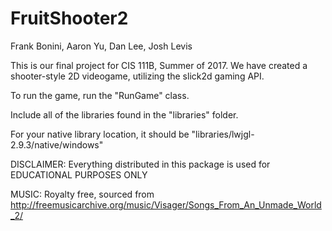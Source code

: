 # FruitShooter2

Frank Bonini, Aaron Yu, Dan Lee, Josh Levis


This is our final project for CIS 111B, Summer of 2017. We have created a shooter-style 2D videogame, utilizing 
the slick2d gaming API.

To run the game, run the "RunGame" class.

Include all of the libraries found in the "libraries" folder.

For your native library location, it should be "libraries/lwjgl-2.9.3/native/windows"


DISCLAIMER:
Everything distributed in this package is used for EDUCATIONAL PURPOSES ONLY

MUSIC:
Royalty free, sourced from http://freemusicarchive.org/music/Visager/Songs_From_An_Unmade_World_2/